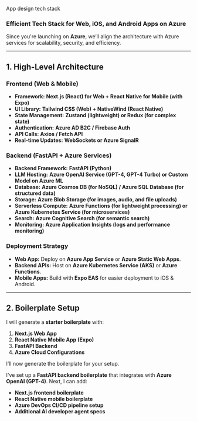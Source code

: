 App design tech stack

### **Efficient Tech Stack for Web, iOS, and Android Apps on Azure**

Since you're launching on **Azure**, we’ll align the architecture with Azure services for scalability, security, and efficiency.

---

## **1\. High-Level Architecture**

### **Frontend (Web & Mobile)**

* **Framework:** **Next.js (React) for Web \+ React Native for Mobile (with Expo)**  
* **UI Library:** **Tailwind CSS (Web) \+ NativeWind (React Native)**  
* **State Management:** **Zustand (lightweight) or Redux (for complex state)**  
* **Authentication:** **Azure AD B2C / Firebase Auth**  
* **API Calls:** **Axios / Fetch API**  
* **Real-time Updates:** **WebSockets or Azure SignalR**

### **Backend (FastAPI \+ Azure Services)**

* **Backend Framework:** **FastAPI (Python)**  
* **LLM Hosting:** **Azure OpenAI Service (GPT-4, GPT-4 Turbo) or Custom Model on Azure ML**  
* **Database:** **Azure Cosmos DB (for NoSQL) / Azure SQL Database (for structured data)**  
* **Storage:** **Azure Blob Storage (for images, audio, and file uploads)**  
* **Serverless Compute:** **Azure Functions (for lightweight processing) or Azure Kubernetes Service (for microservices)**  
* **Search:** **Azure Cognitive Search (for semantic search)**  
* **Monitoring:** **Azure Application Insights (logs and performance monitoring)**

### **Deployment Strategy**

* **Web App:** Deploy on **Azure App Service** or **Azure Static Web Apps**.  
* **Backend APIs:** Host on **Azure Kubernetes Service (AKS)** or **Azure Functions**.  
* **Mobile Apps:** Build with **Expo EAS** for easier deployment to iOS & Android.

---

## **2\. Boilerplate Setup**

I will generate a **starter boilerplate** with:

1. **Next.js Web App**  
2. **React Native Mobile App (Expo)**  
3. **FastAPI Backend**  
4. **Azure Cloud Configurations**

I’ll now generate the boilerplate for your setup.

I've set up a **FastAPI backend boilerplate** that integrates with **Azure OpenAI (GPT-4)**. Next, I can add:

* **Next.js frontend boilerplate**  
* **React Native mobile boilerplate**  
* **Azure DevOps CI/CD pipeline setup**  
* **Additional AI developer agent specs**

